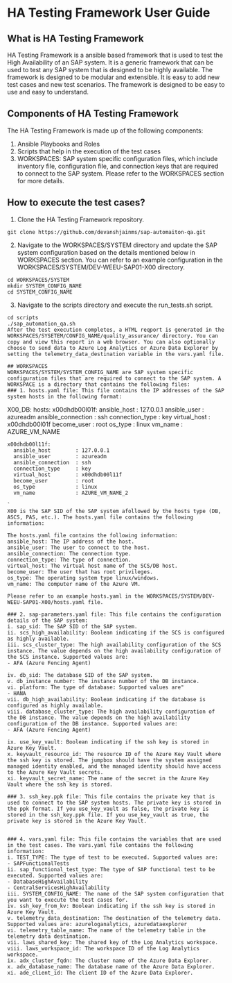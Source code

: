 # HA Testing Framework User Guide

## What is HA Testing Framework
HA Testing Framework is a ansible based framework that is used to test the High Availability of an SAP system. It is a generic framework that can be used to test any SAP system that is designed to be highly available. The framework is designed to be modular and extensible. It is easy to add new test cases and new test scenarios. The framework is designed to be easy to use and easy to understand.

## Components of HA Testing Framework
The HA Testing Framework is made up of the following components:
1. Ansible Playbooks and Roles
2. Scripts that help in the execution of the test cases
3. WORKSPACES: SAP system specific configuration files, which include inventory file, configuration file, and connection keys that are required to connect to the SAP system. Please refer to the WORKSPACES section for more details.

## How to execute the test cases?
1. Clone the HA Testing Framework repository.
```
git clone https://github.com/devanshjainms/sap-automaiton-qa.git
```
2. Navigate to the WORKSPACES/SYSTEM directory and update the SAP system configuration based on the details mentioned below in WORKSPACES section. You can refer to an example configuration in the WORKSPACES/SYSTEM/DEV-WEEU-SAP01-X00 directory.
```
cd WORKSPACES/SYSTEM
mkdir SYSTEM_CONFIG_NAME
cd SYSTEM_CONFIG_NAME
```
3. Navigate to the scripts directory and execute the run_tests.sh script.
```
cd scripts
./sap_automation_qa.sh
After the test execution completes, a HTML reqport is generated in the WORKSPACES/SYSETEM/CONFIG_NAME/quality_assurance/ directory. You can copy and view this report in a web browser. You can also optionally choose to send data to Azure Log Analytics or Azure Data Explorer by setting the telemetry_data_destination variable in the vars.yaml file.

## WORKSPACES
WORKSPACES/SYSTEM/SYSTEM_CONFIG_NAME are SAP system specific configuration files that are required to connect to the SAP system. A WORKSPACE is a directory that contains the following files:
### 1. hosts.yaml file: This file contains the IP addresses of the SAP system hosts in the following format:
```
X00_DB:
  hosts:
    x00dhdb00l01f:
      ansible_host        : 127.0.0.1
      ansible_user        : azureadm
      ansible_connection  : ssh
      connection_type     : key
      virtual_host        : x00dhdb00l01f
      become_user         : root
      os_type             : linux
      vm_name             : AZURE_VM_NAME

    x00dhdb00l11f:
      ansible_host        : 127.0.0.1
      ansible_user        : azureadm
      ansible_connection  : ssh
      connection_type     : key
      virtual_host        : x00dhdb00l11f
      become_user         : root
      os_type             : linux
      vm_name             : AZURE_VM_NAME_2
```
`
X00 is the SAP SID of the SAP system afollowed by the hosts type (DB, ASCS, PAS, etc.). The hosts.yaml file contains the following information:

The hosts.yaml file contains the following information:
ansible_host: The IP address of the host.
ansible_user: The user to connect to the host.
ansible_connection: The connection type.
connection_type: The type of connection.
virtual_host: The virtual host name of the SCS/DB host.
become_user: The user that has root privileges.
os_type: The operating system type linux/windows.
vm_name: The computer name of the Azure VM.

Please refer to an example hosts.yaml in the WORKSPACES/SYSTEM/DEV-WEEU-SAP01-X00/hosts.yaml file.

### 2. sap-parameters.yaml file: This file contains the configuration details of the SAP system:
i. sap_sid: The SAP SID of the SAP system.
ii. scs_high_availability: Boolean indicating if the SCS is configured as highly available.
iii. scs_cluster_type: The high availability configuration of the SCS instance. The value depends on the high availability configuration of the SCS instance. Supported values are:
- AFA (Azure Fencing Agent)

iv. db_sid: The database SID of the SAP system.
v. db_instance_number: The instance number of the DB instance.
vi. platform: The type of database: Supported values are"
- HANA
vii. db_high_availability: Boolean indicating if the database is configured as highly available.
viii. database_cluster_type: The high availability configuration of the DB instance. The value depends on the high availability configuration of the DB instance. Supported values are:
- AFA (Azure Fencing Agent)

ix. use_key_vault: Boolean indicating if the ssh key is stored in Azure Key Vault.
x. keyvault_resource_id: The resource ID of the Azure Key Vault where the ssh key is stored. The jumpbox should have the system assigned managed identity enabled, and the managed identity should have access to the Azure Key Vault secrets.
xi. keyvault_secret_name: The name of the secret in the Azure Key Vault where the ssh key is stored.

### 3. ssh_key.ppk file: This file contains the private key that is used to connect to the SAP system hosts. The private key is stored in the ppk format. If you use_key_vault as false, the private key is stored in the ssh_key.ppk file. If you use_key_vault as true, the private key is stored in the Azure Key Vault.


### 4. vars.yaml file: This file contains the variables that are used in the test cases. The vars.yaml file contains the following information:
i. TEST_TYPE: The type of test to be executed. Supported values are:
- SAPFunctionalTests
ii. sap_functional_test_type: The type of SAP functional test to be executed. Supported values are:
- DatabaseHighAvailability
- CentralServicesHighAvailability
iii. SYSTEM_CONFIG_NAME: The name of the SAP system configuration that you want to execute the test cases for. 
iv. ssh_key_from_kv: Boolean indicating if the ssh key is stored in Azure Key Vault.
v. telemetry_data_destination: The destination of the telemetry data. Supported values are: azureloganalytics, azuredataexplorer
vi. telemetry_table_name: The name of the telemetry table in the telemetry data destination.
vii. laws_shared_key: The shared key of the Log Analytics workspace.
viii. laws_workspace_id: The workspace ID of the Log Analytics workspace.
ix. adx_cluster_fqdn: The cluster name of the Azure Data Explorer.
x. adx_database_name: The database name of the Azure Data Explorer.
xi. ade_client_id: The client ID of the Azure Data Explorer. 

